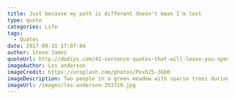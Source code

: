 ```yaml
---
title: Just because my path is different doesn't mean I'm lost
type: quote
categories: Life
tags:
  - Quotes
date: 2017-08-31 17:07:04
author: Steve James
quoteUrl: http://dodiys.com/41-sentence-quotes-that-will-leave-you-speechless/
imageAuthor: Les anderson
imageCredit: https://unsplash.com/photos/PexhZ5-3Gb0
imageDescription: Two people in a green meadow with sparse trees during sunset
imageUrl: /images/les-anderson-253719.jpg
---
```

